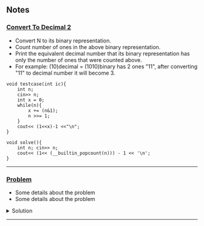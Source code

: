 ## Notes

### [Convert To Decimal 2](https://vjudge.net/problem/Gym-287309X)

- Convert N to its binary representation.
- Count number of ones in the above binary representation.
- Print the equivalent decimal number that its binary representation has only the number of ones that were counted above.
- For example: (10)decimal = (1010)binary has 2 ones "11", after converting "11" to decimal number it will become 3.

```
void testcase(int ic){
	int n;
	cin>> n;
	int x = 0;
	while(n){
		x += (n&1);
		n >>= 1;
	}
	cout<< (1<<x)-1 <<"\n";
}

void solve(){
	int n; cin>> n;
	cout<< (1<< (__builtin_popcount(n))) - 1 << '\n';
}
```
---
### [Problem](linkToProblem)

- Some details about the problem
- Some details about the problem

<details>
	<summary>Solution</summary>
	<p>Some description about solution.</p>
	<pre>
		<code>
			void solve(){
				//some code
			}
		</code>
	</pre>
</details>

---
